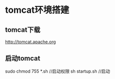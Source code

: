 # tomcat环境搭建

## tomcat下载

http://tomcat.apache.org

## 启动tomcat
sudo chmod 755 *.sh //启动权限
sh startup.sh //启动
